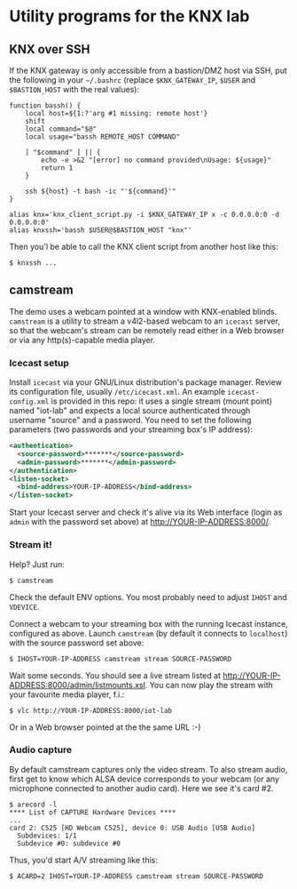 # Utility programs for the KNX lab #

## KNX over SSH ##

If the KNX gateway is only accessible from a bastion/DMZ host via SSH, put the
following in your `~/.bashrc` (replace `$KNX_GATEWAY_IP`, `$USER` and
`$BASTION_HOST` with the real values):

``` shell
function bassh() {
    local host=${1:?'arg #1 missing: remote host'}
    shift
    local command="$@"
    local usage="bassh REMOTE_HOST COMMAND"

    [ "$command" ] || {
        echo -e >&2 "[error] no command provided\nUsage: ${usage}"
        return 1
    }

    ssh ${host} -t bash -ic "'${command}'"
}

alias knx='knx_client_script.py -i $KNX_GATEWAY_IP x -c 0.0.0.0:0 -d 0.0.0.0:0'
alias knxssh='bassh $USER@$BASTION_HOST "knx"'
```

Then you'l be able to call the KNX client script from another host like this:

``` shell
$ knxssh ...
```

## camstream ##

The demo uses a webcam pointed at a window with KNX-enabled
blinds. `camstream` is a utility to stream a v4l2-based webcam to an `icecast`
server, so that the webcam's stream can be remotely read either in a Web
browser or via any http(s)-capable media player.

### Icecast setup ###

Install `icecast` via your GNU/Linux distribution's package manager. Review
its configuration file, usually `/etc/icecast.xml`. An example
`icecast-config.xml` is provided in this repo: it uses a single stream (mount
point) named "iot-lab" and expects a local source
authenticated through username "source" and a password. You need to set the
following parameters (two passwords and your streaming box's IP address):

```xml
<authentication>
  <source-password>*******</source-password>
  <admin-password>*******</admin-password>
</authentication>
<listen-socket>
  <bind-address>YOUR-IP-ADDRESS</bind-address>
</listen-socket>
```

Start your Icecast server and check it's alive via its Web interface (login as
`admin` with the password set above) at
[http://YOUR-IP-ADDRESS:8000/](http://YOUR-IP-ADDRESS:8000/).


### Stream it! ###

Help? Just run:

```shell
$ camstream
```

Check the default ENV options. You most probably need to adjust `IHOST` and
`VDEVICE`.

Connect a webcam to your streaming box with the running Icecast instance,
configured as above. Launch `camstream` (by default it connects to
`localhost`) with the source password set above:

```shell
$ IHOST=YOUR-IP-ADDRESS camstream stream SOURCE-PASSWORD
```

Wait some seconds. You should see a live stream listed at
[http://YOUR-IP-ADDRESS:8000/admin/listmounts.xsl](http://YOUR-IP-ADDRESS:8000/admin/listmounts.xsl). You
can now play the stream with your favourite media player, f.i.:

```shell
$ vlc http://YOUR-IP-ADDRESS:8000/iot-lab
```

Or in a Web browser pointed at the the same URL :-)

### Audio capture ###

By default camstream captures only the video stream. To also stream audio,
first get to know which ALSA device corresponds to your webcam (or any
microphone connected to another audio card). Here we see it's card #2.

```shell
$ arecord -l
**** List of CAPTURE Hardware Devices ****
...
card 2: C525 [HD Webcam C525], device 0: USB Audio [USB Audio]
  Subdevices: 1/1
  Subdevice #0: subdevice #0
```

Thus, you'd start A/V streaming like this:

```shell
$ ACARD=2 IHOST=YOUR-IP-ADDRESS camstream stream SOURCE-PASSWORD
```
